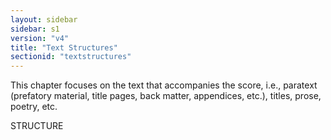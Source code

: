 ```yaml
---
layout: sidebar
sidebar: s1
version: "v4"
title: "Text Structures"
sectionid: "textstructures"
---
```


This chapter focuses on the text that accompanies the score, i.e., paratext (prefatory material, title pages, back matter, appendices, etc.), titles, prose, poetry, etc.

STRUCTURE
